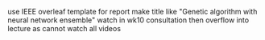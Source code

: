 <!-- SPDX-License-Identifier: zlib-acknowledgement -->
use IEEE overleaf template for report
make title like "Genetic algorithm with neural network ensemble"
watch in wk10 consultation then overflow into lecture as cannot watch all videos
